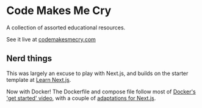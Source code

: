 # Code Makes Me Cry

A collection of assorted educational resources.

See it live at [codemakesmecry.com](https://www.codemakesmecry.com)

## Nerd things

This was largely an excuse to play with Next.js, and builds on the starter template at [Learn Next.js](https://nextjs.org/learn).

Now with Docker! The Dockerfile and compose file follow most of [Docker's 'get started' video](https://docs.docker.com/get-started/), with a couple of [adaptations for Next.js](https://medium.com/swlh/dockerize-your-next-js-application-91ade32baa6).
